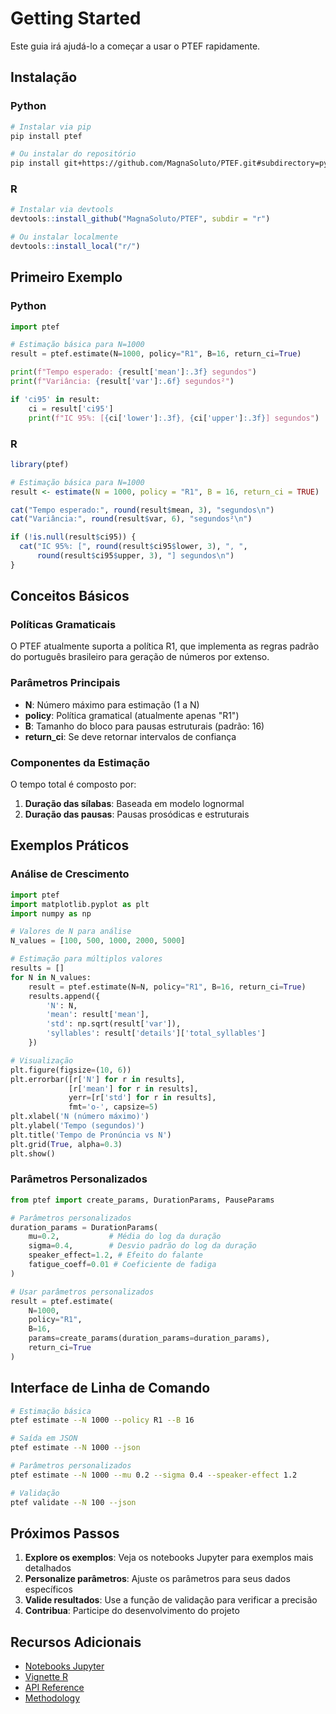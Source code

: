 # Getting Started

Este guia irá ajudá-lo a começar a usar o PTEF rapidamente.

## Instalação

### Python

```bash
# Instalar via pip
pip install ptef

# Ou instalar do repositório
pip install git+https://github.com/MagnaSoluto/PTEF.git#subdirectory=python
```

### R

```r
# Instalar via devtools
devtools::install_github("MagnaSoluto/PTEF", subdir = "r")

# Ou instalar localmente
devtools::install_local("r/")
```

## Primeiro Exemplo

### Python

```python
import ptef

# Estimação básica para N=1000
result = ptef.estimate(N=1000, policy="R1", B=16, return_ci=True)

print(f"Tempo esperado: {result['mean']:.3f} segundos")
print(f"Variância: {result['var']:.6f} segundos²")

if 'ci95' in result:
    ci = result['ci95']
    print(f"IC 95%: [{ci['lower']:.3f}, {ci['upper']:.3f}] segundos")
```

### R

```r
library(ptef)

# Estimação básica para N=1000
result <- estimate(N = 1000, policy = "R1", B = 16, return_ci = TRUE)

cat("Tempo esperado:", round(result$mean, 3), "segundos\n")
cat("Variância:", round(result$var, 6), "segundos²\n")

if (!is.null(result$ci95)) {
  cat("IC 95%: [", round(result$ci95$lower, 3), ", ", 
      round(result$ci95$upper, 3), "] segundos\n")
}
```

## Conceitos Básicos

### Políticas Gramaticais

O PTEF atualmente suporta a política R1, que implementa as regras padrão do português brasileiro para geração de números por extenso.

### Parâmetros Principais

- **N**: Número máximo para estimação (1 a N)
- **policy**: Política gramatical (atualmente apenas "R1")
- **B**: Tamanho do bloco para pausas estruturais (padrão: 16)
- **return_ci**: Se deve retornar intervalos de confiança

### Componentes da Estimação

O tempo total é composto por:

1. **Duração das sílabas**: Baseada em modelo lognormal
2. **Duração das pausas**: Pausas prosódicas e estruturais

## Exemplos Práticos

### Análise de Crescimento

```python
import ptef
import matplotlib.pyplot as plt
import numpy as np

# Valores de N para análise
N_values = [100, 500, 1000, 2000, 5000]

# Estimação para múltiplos valores
results = []
for N in N_values:
    result = ptef.estimate(N=N, policy="R1", B=16, return_ci=True)
    results.append({
        'N': N,
        'mean': result['mean'],
        'std': np.sqrt(result['var']),
        'syllables': result['details']['total_syllables']
    })

# Visualização
plt.figure(figsize=(10, 6))
plt.errorbar([r['N'] for r in results], 
             [r['mean'] for r in results], 
             yerr=[r['std'] for r in results],
             fmt='o-', capsize=5)
plt.xlabel('N (número máximo)')
plt.ylabel('Tempo (segundos)')
plt.title('Tempo de Pronúncia vs N')
plt.grid(True, alpha=0.3)
plt.show()
```

### Parâmetros Personalizados

```python
from ptef import create_params, DurationParams, PauseParams

# Parâmetros personalizados
duration_params = DurationParams(
    mu=0.2,           # Média do log da duração
    sigma=0.4,        # Desvio padrão do log da duração
    speaker_effect=1.2, # Efeito do falante
    fatigue_coeff=0.01 # Coeficiente de fadiga
)

# Usar parâmetros personalizados
result = ptef.estimate(
    N=1000, 
    policy="R1", 
    B=16, 
    params=create_params(duration_params=duration_params),
    return_ci=True
)
```

## Interface de Linha de Comando

```bash
# Estimação básica
ptef estimate --N 1000 --policy R1 --B 16

# Saída em JSON
ptef estimate --N 1000 --json

# Parâmetros personalizados
ptef estimate --N 1000 --mu 0.2 --sigma 0.4 --speaker-effect 1.2

# Validação
ptef validate --N 100 --json
```

## Próximos Passos

1. **Explore os exemplos**: Veja os notebooks Jupyter para exemplos mais detalhados
2. **Personalize parâmetros**: Ajuste os parâmetros para seus dados específicos
3. **Valide resultados**: Use a função de validação para verificar a precisão
4. **Contribua**: Participe do desenvolvimento do projeto

## Recursos Adicionais

- [Notebooks Jupyter](https://github.com/MagnaSoluto/PTEF/tree/main/python/notebooks)
- [Vignette R](https://github.com/MagnaSoluto/PTEF/tree/main/r/vignettes)
- [API Reference](api-reference.md)
- [Methodology](methodology.md)
